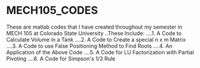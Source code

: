 # MECH105_CODES
These are matlab codes that I have created throughout my semester in MECH 105 at Colorado State University
..These Include:
....1. A Code to Calculate Volume in a Tank 
....2. A Code to Create a special n x m Matrix 
....3. A Code to use False Positioning Method to Find Roots
....4. An Application of the Above Code 
....5. A Code for LU Factorization with Partial Pivoting
....6. A Code for Simpson's 1/3 Rule

